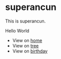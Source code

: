 # superancun
This is superancun.

Hello World
- View on [home](https://github.com/superancun) 
- View on [tree](https://superancun.github.io/tree/) 
- View on [birthday](https://superancun.github.io/birthday/) 
